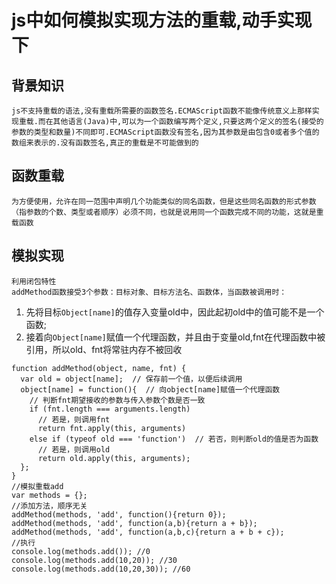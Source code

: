 #   js中如何模拟实现方法的重载,动手实现下
##  背景知识
    js不支持重载的语法,没有重载所需要的函数签名.ECMAScript函数不能像传统意义上那样实现重载.而在其他语言(Java)中,可以为一个函数编写两个定义,只要这两个定义的签名(接受的参数的类型和数量)不同即可.ECMAScript函数没有签名,因为其参数是由包含0或者多个值的数组来表示的.没有函数签名,真正的重载是不可能做到的
##  函数重载
    为方便使用，允许在同一范围中声明几个功能类似的同名函数，但是这些同名函数的形式参数（指参数的个数、类型或者顺序）必须不同，也就是说用同一个函数完成不同的功能，这就是重载函数
##  模拟实现
    利用闭包特性
    addMethod函数接受3个参数：目标对象、目标方法名、函数体，当函数被调用时：
1.  先将目标`Object[name]`的值存入变量old中，因此起初old中的值可能不是一个函数;
2.  接着向`Object[name]`赋值一个代理函数，并且由于变量old,fnt在代理函数中被引用，所以old、fnt将常驻内存不被回收
```javascript{.line-numbers}
function addMethod(object, name, fnt) {
  var old = object[name];  // 保存前一个值，以便后续调用
  object[name] = function(){  // 向object[name]赋值一个代理函数
    // 判断fnt期望接收的参数与传入参数个数是否一致
    if (fnt.length === arguments.length)    
      // 若是，则调用fnt
      return fnt.apply(this, arguments)
    else if (typeof old === 'function')  // 若否，则判断old的值是否为函数
      // 若是，则调用old
      return old.apply(this, arguments);
  };
}
//模拟重载add
var methods = {};
//添加方法，顺序无关
addMethod(methods, 'add', function(){return 0});
addMethod(methods, 'add', function(a,b){return a + b});
addMethod(methods, 'add', function(a,b,c){return a + b + c});
//执行
console.log(methods.add()); //0
console.log(methods.add(10,20)); //30
console.log(methods.add(10,20,30)); //60
```